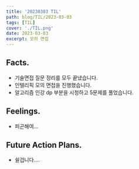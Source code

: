 ```yaml
---
title: '20230303 TIL'
path: blog/TIL/2023-03-03
tags: [TIL]
cover: './TIL.png'
date: 2023-03-03
excerpt: 모의 면접
---
```


## Facts.

* 기술면접 질문 정리를 모두 끝냈습니다. 
* 인텔리픽 모의 면접을 진행했습니다. 
* 알고리즘 인강 dp 부분을 시청하고 5문제를 풀었습니다.

## Feelings.

* 피곤해여...


## Future Action Plans.

* 쉴겁니다....